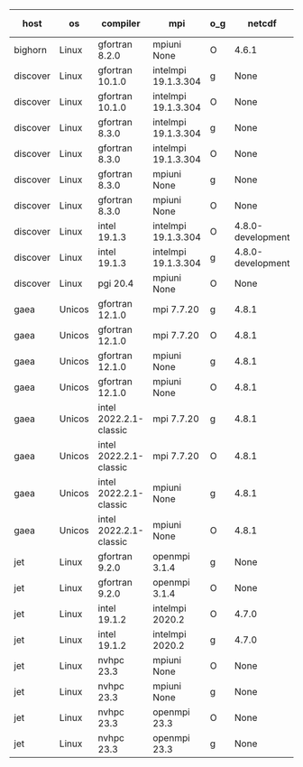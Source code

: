 

| host     | os       | compiler                              | mpi                      | o_g        | netcdf        | build       | u_pass          | u_fail          | s_pass            | s_fail            | e_pass             | e_fail             | nuopc_pass       | nuopc_fail       | artifacts link          |
|----------|----------|---------------------------------------|--------------------------|------------|---------------|-------------|-----------------|-----------------|-------------------|-------------------|--------------------|--------------------|------------------|------------------|-------------------------|
| bighorn | Linux | gfortran 8.2.0 | mpiuni None  | O | 4.6.1  | PASS | None | None | None | None | None | None | None | None | <a href="https://github.com/esmf-org/esmf-test-artifacts/tree/16a7158939b53dbacf156a3983a6ac3707cbdf4d/develop/gfortran/8.2.0/O/mpiuni/None" target="_blank">16a7158</a> | 
| discover | Linux | gfortran 10.1.0 | intelmpi 19.1.3.304  | g | None  | PASS | 13994 | 15 | 49 | 0 | 81 | 0 | 52 | 1 | <a href="https://github.com/esmf-org/esmf-test-artifacts/tree/2519ba4f9a0de843a42e8b6e81f17cd269ef1fa2/develop/gfortran/10.1.0/g/intelmpi/19.1.3.304" target="_blank">2519ba4</a> | 
| discover | Linux | gfortran 10.1.0 | intelmpi 19.1.3.304  | O | None  | PASS | 13994 | 15 | 49 | 0 | 81 | 0 | 52 | 1 | <a href="https://github.com/esmf-org/esmf-test-artifacts/tree/f006b6adda15551ffcb0fc7869b5ef89d0b68e3d/develop/gfortran/10.1.0/O/intelmpi/19.1.3.304" target="_blank">f006b6a</a> | 
| discover | Linux | gfortran 8.3.0 | intelmpi 19.1.3.304  | g | None  | PASS | 13994 | 15 | 49 | 0 | 81 | 0 | 52 | 1 | <a href="https://github.com/esmf-org/esmf-test-artifacts/tree/0c26918bef0d2782cc29baee0a1202aac770b64d/develop/gfortran/8.3.0/g/intelmpi/19.1.3.304" target="_blank">0c26918</a> | 
| discover | Linux | gfortran 8.3.0 | intelmpi 19.1.3.304  | O | None  | PASS | 13994 | 15 | 49 | 0 | 81 | 0 | 52 | 1 | <a href="https://github.com/esmf-org/esmf-test-artifacts/tree/9d1f74bba2fe77bbea28e1ef3789506e51a88453/develop/gfortran/8.3.0/O/intelmpi/19.1.3.304" target="_blank">9d1f74b</a> | 
| discover | Linux | gfortran 8.3.0 | mpiuni None  | g | None  | PASS | 12415 | 0 | 8 | 0 | 44 | 0 | None | None | <a href="https://github.com/esmf-org/esmf-test-artifacts/tree/88d77c5b6a1fb7b9b13bd07fc287cef74ddb03a9/develop/gfortran/8.3.0/g/mpiuni/None" target="_blank">88d77c5</a> | 
| discover | Linux | gfortran 8.3.0 | mpiuni None  | O | None  | PASS | 12415 | 0 | 8 | 0 | 44 | 0 | None | None | <a href="https://github.com/esmf-org/esmf-test-artifacts/tree/e49678f486ff60705afd1e5efa2ebdc5af0f0800/develop/gfortran/8.3.0/O/mpiuni/None" target="_blank">e49678f</a> | 
| discover | Linux | intel 19.1.3 | intelmpi 19.1.3.304  | O | 4.8.0-development  | PASS | 14009 | 0 | 49 | 0 | 81 | 0 | 53 | 0 | <a href="https://github.com/esmf-org/esmf-test-artifacts/tree/68a5917d64eec752d2e26e0c3406cb5742a9a994/develop/intel/19.1.3/O/intelmpi/19.1.3.304" target="_blank">68a5917</a> | 
| discover | Linux | intel 19.1.3 | intelmpi 19.1.3.304  | g | 4.8.0-development  | PASS | 14009 | 0 | 49 | 0 | 81 | 0 | 53 | 0 | <a href="https://github.com/esmf-org/esmf-test-artifacts/tree/8c11452c4847c655e3ccc248636765306189b571/develop/intel/19.1.3/g/intelmpi/19.1.3.304" target="_blank">8c11452</a> | 
| discover | Linux | pgi 20.4 | mpiuni None  | O | None  | PASS | None | None | None | None | None | None | None | None | <a href="https://github.com/esmf-org/esmf-test-artifacts/tree/a25cae6a068e93771bec0c5bfa14ab87d45d4343/develop/pgi/20.4/O/mpiuni/None" target="_blank">a25cae6</a> | 
| gaea | Unicos | gfortran 12.1.0 | mpi 7.7.20  | g | 4.8.1  | PASS | 14008 | 1 | 49 | 0 | 81 | 0 | 47 | 6 | <a href="https://github.com/esmf-org/esmf-test-artifacts/tree/1b0deb434c275489e2c3dfa18da3291e95751e5d/develop/gfortran/12.1.0/g/mpi/7.7.20" target="_blank">1b0deb4</a> | 
| gaea | Unicos | gfortran 12.1.0 | mpi 7.7.20  | O | 4.8.1  | PASS | 14008 | 1 | 49 | 0 | 81 | 0 | 47 | 6 | <a href="https://github.com/esmf-org/esmf-test-artifacts/tree/824375b7d15c6539d001f4ab09a2470ff0b8708a/develop/gfortran/12.1.0/O/mpi/7.7.20" target="_blank">824375b</a> | 
| gaea | Unicos | gfortran 12.1.0 | mpiuni None  | g | 4.8.1  | PASS | 12415 | 0 | 8 | 0 | 44 | 0 | None | None | <a href="https://github.com/esmf-org/esmf-test-artifacts/tree/cb7d18579aeba59d4260fd35d1d09c7380edc459/develop/gfortran/12.1.0/g/mpiuni/None" target="_blank">cb7d185</a> | 
| gaea | Unicos | gfortran 12.1.0 | mpiuni None  | O | 4.8.1  | PASS | 12415 | 0 | 8 | 0 | 44 | 0 | None | None | <a href="https://github.com/esmf-org/esmf-test-artifacts/tree/9c8f02f23f532046763194196379238850abf15c/develop/gfortran/12.1.0/O/mpiuni/None" target="_blank">9c8f02f</a> | 
| gaea | Unicos | intel 2022.2.1-classic | mpi 7.7.20  | g | 4.8.1  | PASS | 14009 | 0 | 49 | 0 | 81 | 0 | 47 | 6 | <a href="https://github.com/esmf-org/esmf-test-artifacts/tree/4219896f2e4b4e1704a1ac97b0299a7fe8815335/develop/intel/2022.2.1-classic/g/mpi/7.7.20" target="_blank">4219896</a> | 
| gaea | Unicos | intel 2022.2.1-classic | mpi 7.7.20  | O | 4.8.1  | PASS | 14009 | 0 | 49 | 0 | 81 | 0 | 47 | 6 | <a href="https://github.com/esmf-org/esmf-test-artifacts/tree/8562d15c1b7210e301e7106c54dc5f64939359db/develop/intel/2022.2.1-classic/O/mpi/7.7.20" target="_blank">8562d15</a> | 
| gaea | Unicos | intel 2022.2.1-classic | mpiuni None  | g | 4.8.1  | PASS | 12415 | 0 | 8 | 0 | 44 | 0 | None | None | <a href="https://github.com/esmf-org/esmf-test-artifacts/tree/68da7f17c66460509b85adb05f912325d2a85c96/develop/intel/2022.2.1-classic/g/mpiuni/None" target="_blank">68da7f1</a> | 
| gaea | Unicos | intel 2022.2.1-classic | mpiuni None  | O | 4.8.1  | PASS | 12415 | 0 | 8 | 0 | 44 | 0 | None | None | <a href="https://github.com/esmf-org/esmf-test-artifacts/tree/9d9e307768d23dae6ab3573d4ace73b7565ff79d/develop/intel/2022.2.1-classic/O/mpiuni/None" target="_blank">9d9e307</a> | 
| jet | Linux | gfortran 9.2.0 | openmpi 3.1.4  | g | None  | PASS | 14009 | 0 | 49 | 0 | 81 | 0 | 52 | 1 | <a href="https://github.com/esmf-org/esmf-test-artifacts/tree/827ebb4627789ad4094ee61c4fb5f4649eef49b4/develop/gfortran/9.2.0/g/openmpi/3.1.4" target="_blank">827ebb4</a> | 
| jet | Linux | gfortran 9.2.0 | openmpi 3.1.4  | O | None  | PASS | 14009 | 0 | 49 | 0 | 81 | 0 | 52 | 1 | <a href="https://github.com/esmf-org/esmf-test-artifacts/tree/22d4cd30e73a87325fcfb97027b99df71e776e5a/develop/gfortran/9.2.0/O/openmpi/3.1.4" target="_blank">22d4cd3</a> | 
| jet | Linux | intel 19.1.2 | intelmpi 2020.2  | O | 4.7.0  | PASS | None | None | None | None | None | None | None | None | <a href="https://github.com/esmf-org/esmf-test-artifacts/tree/96a73f8921491ae781a1505452c2e26e1b3548fb/develop/intel/19.1.2/O/intelmpi/2020.2" target="_blank">96a73f8</a> | 
| jet | Linux | intel 19.1.2 | intelmpi 2020.2  | g | 4.7.0  | PASS | None | None | None | None | None | None | None | None | <a href="https://github.com/esmf-org/esmf-test-artifacts/tree/781ab995e9b9045b000b3b1f32040c20dbfa8e66/develop/intel/19.1.2/g/intelmpi/2020.2" target="_blank">781ab99</a> | 
| jet | Linux | nvhpc 23.3 | mpiuni None  | O | None  | PASS | 12413 | 2 | 8 | 0 | 44 | 0 | None | None | <a href="https://github.com/esmf-org/esmf-test-artifacts/tree/cc98ef0e9988384889a5eff263051ad399079142/develop/nvhpc/23.3/O/mpiuni/None" target="_blank">cc98ef0</a> | 
| jet | Linux | nvhpc 23.3 | mpiuni None  | g | None  | PASS | 12415 | 0 | 6 | 2 | 44 | 0 | None | None | <a href="https://github.com/esmf-org/esmf-test-artifacts/tree/9e1d5eb0a7f8680d2ae5f228dd12a9937da9472d/develop/nvhpc/23.3/g/mpiuni/None" target="_blank">9e1d5eb</a> | 
| jet | Linux | nvhpc 23.3 | openmpi 23.3  | O | None  | PASS | 0 | 9131 | 0 | 49 | 0 | 81 | 0 | 53 | <a href="https://github.com/esmf-org/esmf-test-artifacts/tree/227d76e8f6dde74df95f1ff6818523010886f10c/develop/nvhpc/23.3/O/openmpi/23.3" target="_blank">227d76e</a> | 
| jet | Linux | nvhpc 23.3 | openmpi 23.3  | g | None  | PASS | 0 | 9131 | 0 | 49 | 0 | 81 | 0 | 53 | <a href="https://github.com/esmf-org/esmf-test-artifacts/tree/0341770757f4d9616b4c6314b0d8a8a1c831ff2c/develop/nvhpc/23.3/g/openmpi/23.3" target="_blank">0341770</a> | 
